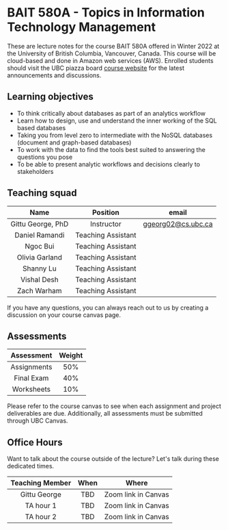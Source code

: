 # BAIT 580A - Topics in Information Technology Management

These are lecture notes for the course BAIT 580A offered in Winter 2022 at the University of British Columbia, Vancouver, Canada. This course will be cloud-based and done in Amazon web services (AWS). Enrolled students should visit the UBC piazza board [course website](https://canvas.ubc.ca/courses/89141) for the latest announcements and discussions.

## Learning objectives

- To think critically about databases as part of an analytics workflow
- Learn how to design, use and understand the inner working of the SQL based databases
- Taking you from level zero to intermediate with the NoSQL databases (document and graph-based databases)
- To work with the data to find the tools best suited to answering the questions you pose
- To be able to present analytic workflows and decisions clearly to stakeholders

## Teaching squad

| Name         | Position   | email | 
| :---:        | :---:      | :---:         | 
| Gittu George, PhD | Instructor | ggeorg02@cs.ubc.ca | 
| Daniel Ramandi | Teaching Assistant |  |
| Ngoc Bui | Teaching Assistant | |  
| Olivia Garland| Teaching Assistant |  | 
| Shanny Lu| Teaching Assistant |  | 
| Vishal Desh | Teaching Assistant | |  
| Zach Warham| Teaching Assistant |  | 

If you have any questions, you can always reach out to us by creating a discussion on your course canvas page.

## Assessments

| Assessment                                                      | Weight |
| :---:                                                           | :---:  |
| Assignments                                                     | 50%    |
| Final Exam                                             | 40%    |
| Worksheets                                                   | 10%    |

Please refer to the course canvas to see when each assignment and project deliverables are due. Additionally, all assessments must be submitted through UBC Canvas. 

## Office Hours

Want to talk about the course outside of the lecture? Let's talk during these dedicated times.

| Teaching Member | When                 | Where    |
| :---:           | :---:                | :---:    |
|  Gittu George | TBD | Zoom link in Canvas |
| TA hour 1 | TBD | Zoom link in Canvas |
| TA hour 2 | TBD | Zoom link in Canvas |
